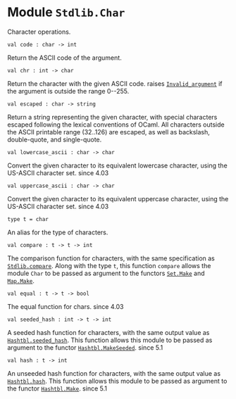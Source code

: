 # Module `Stdlib.Char`
Character operations.
```
val code : char -> int
```
Return the ASCII code of the argument.
```
val chr : int -> char
```
Return the character with the given ASCII code.
raises [`Invalid_argument`](./Stdlib.md#exception-Invalid_argument) if the argument is outside the range 0--255.
```
val escaped : char -> string
```
Return a string representing the given character, with special characters escaped following the lexical conventions of OCaml. All characters outside the ASCII printable range (32..126) are escaped, as well as backslash, double-quote, and single-quote.
```
val lowercase_ascii : char -> char
```
Convert the given character to its equivalent lowercase character, using the US-ASCII character set.
since 4.03
```
val uppercase_ascii : char -> char
```
Convert the given character to its equivalent uppercase character, using the US-ASCII character set.
since 4.03
```
type t = char
```
An alias for the type of characters.
```
val compare : t -> t -> int
```
The comparison function for characters, with the same specification as [`Stdlib.compare`](./Stdlib.md#val-compare). Along with the type `t`, this function `compare` allows the module `Char` to be passed as argument to the functors [`Set.Make`](./Stdlib-Set-Make.md) and [`Map.Make`](./Stdlib-Map-Make.md).
```
val equal : t -> t -> bool
```
The equal function for chars.
since 4.03
```
val seeded_hash : int -> t -> int
```
A seeded hash function for characters, with the same output value as [`Hashtbl.seeded_hash`](./Stdlib-Hashtbl.md#val-seeded_hash). This function allows this module to be passed as argument to the functor [`Hashtbl.MakeSeeded`](./Stdlib-Hashtbl-MakeSeeded.md).
since 5.1
```
val hash : t -> int
```
An unseeded hash function for characters, with the same output value as [`Hashtbl.hash`](./Stdlib-Hashtbl.md#val-hash). This function allows this module to be passed as argument to the functor [`Hashtbl.Make`](./Stdlib-Hashtbl-Make.md).
since 5.1